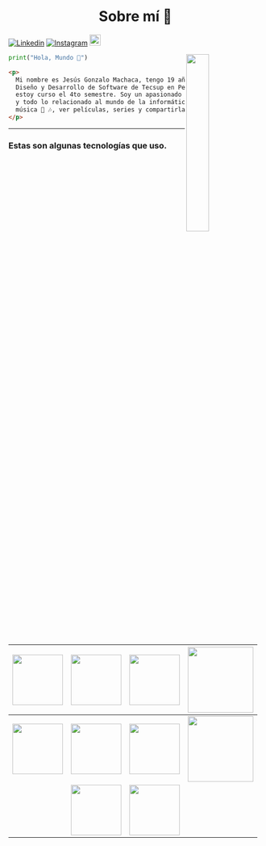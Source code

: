 <h1 align="center" color="Yelow"><pan>Sobre mí 🙂</span></h1>
  
[![Linkedin](https://img.shields.io/badge/-LinkedIn-blue?style=flat&logo=Linkedin&logoColor=white)](https://www.linkedin.com/in/jesus-g-machaca-136119276/)
[![Instagram](https://img.shields.io/badge/-Instagram-c13584?style=flat&labelColor=c13584&logo=instagram&logoColor=white)](https://www.instagram.com/gonza_machaca)
[<img src="https://img.shields.io/github/followers/JsasMachaca?label=follow&style=social" height="22" title="Follow me" />](https://github.com/JsasMachaca) 



<img align="right" src="https://images-wixmp-ed30a86b8c4ca887773594c2.wixmp.com/f/5f0ed5eb-f7f0-4f7e-8cd5-3b83330bfa13/d7ao0vl-332c17cb-bac9-43f8-9093-81ec1de41f24.gif?token=eyJ0eXAiOiJKV1QiLCJhbGciOiJIUzI1NiJ9.eyJzdWIiOiJ1cm46YXBwOjdlMGQxODg5ODIyNjQzNzNhNWYwZDQxNWVhMGQyNmUwIiwiaXNzIjoidXJuOmFwcDo3ZTBkMTg4OTgyMjY0MzczYTVmMGQ0MTVlYTBkMjZlMCIsIm9iaiI6W1t7InBhdGgiOiJcL2ZcLzVmMGVkNWViLWY3ZjAtNGY3ZS04Y2Q1LTNiODMzMzBiZmExM1wvZDdhbzB2bC0zMzJjMTdjYi1iYWM5LTQzZjgtOTA5My04MWVjMWRlNDFmMjQuZ2lmIn1dXSwiYXVkIjpbInVybjpzZXJ2aWNlOmZpbGUuZG93bmxvYWQiXX0.M5LFIa13R3yY4-nrMXbTmTYyIgoJ3V_gTR3Y2hkoNtI" width="30%">

```python
print("Hola, Mundo 👋")
```
```html
<p>
  Mi nombre es Jesús Gonzalo Machaca, tengo 19 años y soy estudiante de <br>
  Diseño y Desarrollo de Software de Tecsup en Perú. Actualmente  <br>
  estoy curso el 4to semestre. Soy un apasionado total de la programación <br>
  y todo lo relacionado al mundo de la informática. Me encanta escuchar <br>
  música 💓 🎶, ver películas, series y compartirla con mi familia.
</p>
```

---
### Estas son algunas tecnologías que uso.
| <img src="https://github.com/JsasMachaca/JsasMachaca/assets/118281223/e750ca60-d219-40ae-9223-a03ce42259f7" width="100x100px"> | <img src="https://github.com/JsasMachaca/JsasMachaca/assets/118281223/3564c78f-8d49-49bc-bce0-ce54b071cf55" width="100x100px">  |  <img src="https://github.com/JsasMachaca/JsasMachaca/assets/118281223/0f307d86-4180-4b71-a04a-2f39b19407ba" width="100x100px"> | <img src="https://github.com/JsasMachaca/JsasMachaca/assets/118281223/fbb57a0d-8453-4456-bb76-f66d9cb8e77f" width="130x130px"> |
|:-----:|:------:|:------:|:--------:|
| <img src="https://github.com/JsasMachaca/JsasMachaca/assets/118281223/b9a54d8b-169e-4b33-a249-f7b9e5eaa67b" width="100x100px"> | <img src="https://github.com/JsasMachaca/JsasMachaca/assets/118281223/5da42dba-02da-4e14-a498-56899d8ac130" width="100x100px"> | <img src="https://github.com/JsasMachaca/JsasMachaca/assets/118281223/a173d066-170a-44ac-bbac-a5c53e6231ab" width="100x100px"> | <img src="https://github.com/JsasMachaca/JsasMachaca/assets/118281223/4a2e755b-9433-4b47-9258-00cb46f4e6c1" width="130x160px"> |
| | <img src="https://github.com/JsasMachaca/JsasMachaca/assets/118281223/cf17f305-f500-48f3-8050-033de6bdef5b" width="100x100px"> | <img src="https://github.com/JsasMachaca/JsasMachaca/assets/118281223/d74a536d-5b51-4bc8-80ab-058451a46e89" width="100x100px"> | |



<!--
**JsasMachaca/JsasMachaca** is a ✨ _special_ ✨ repository because its `README.md` (this file) appears on your GitHub profile.


Here are some ideas to get you started:

- 🔭 I’m currently working on ...
- 🌱 I’m currently learning ...
- 👯 I’m looking to collaborate on ...
- 🤔 I’m looking for help with ...
- 💬 Ask me about ...
- 📫 How to reach me: ...
- 😄 Pronouns: ...
- ⚡ Fun fact: ...
-->

